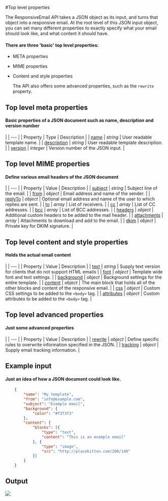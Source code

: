 #Top level properties

The ResponsiveEmail API takes a JSON object as its input, and turns that
object into a responsive email. At the root level of this JSON input object,
you can set many different properties to exactly specify what your
email should look like, and what content it should have.

#### There are three 'basic' top level properties:

* META properties
* MIME properties
* Content and style properties

    The API also offers some advanced properties, such as the `rewrite` property.

## Top level meta properties

#### Basic properties of a JSON document such as name, description and version number

 |
| --- |
| Property | Type | Description |
| [name](copernica-docs:ResponsiveEmail/json/property-name) | _string_ | User readable template name. |
| [description](copernica-docs:ResponsiveEmail/json/property-description) | _string_ | User readable template description. |
| [version](copernica-docs:ResponsiveEmail/json/property-version) | _integer_ | Version number of the JSON input. |

## Top level MIME properties

#### Define various email headers of the JSON document

 |
| --- |
| Property | Value | Description |
| [subject](copernica-docs:ResponsiveEmail/json/property-subject) | _string_ | Subject line of the email. |
| [from](copernica-docs:ResponsiveEmail/json/property-from) | _object_ | Email address and name of the sender. |
| [replyTo](copernica-docs:ResponsiveEmail/json/property-reply-to) | _object_ | Optional email address and name of the user to which replies are sent. |
| [to](copernica-docs:ResponsiveEmail/json/property-to) | _array_ | List of receivers. |
| [cc](copernica-docs:ResponsiveEmail/json/property-cc) | _array_ | List of CC addresses. |
| [bcc](copernica-docs:ResponsiveEmail/json/property-bcc) | _array_ | List of BCC addresses. |
| [headers](copernica-docs:ResponsiveEmail/json/property-headers) | _object_ | Additional custom headers to be added to the mail header. |
| [attachments](copernica-docs:ResponsiveEmail/json/property-attachments) | _array_ | Attachments to download and add to the email. |
| [dkim](copernica-docs:ResponsiveEmail/json/property-dkim) | _object_ | Private key for DKIM signature. |

## Top level content and style properties

#### Holds the actual email content

 |
| --- |
| Property | Value | Description |
| [text](copernica-docs:ResponsiveEmail/json/property-text) | _string_ | Supply text version for clients that do not support HTML emails |
| [font](copernica-docs:ResponsiveEmail/json/property-font) | _object_ | Template wide font and text settings. |
| [background](copernica-docs:ResponsiveEmail/json/property-background) | _object_ | Background settings for the entire template. |
| [content](copernica-docs:ResponsiveEmail/json/property-content) | _object_ | The main block that holds all of the other blocks and content of the responsive email. |
| [css](copernica-docs:ResponsiveEmail/json/property-css) | _object_ | Custom CSS settings to be added to the `<body>` tag. |
| [attributes](copernica-docs:ResponsiveEmail/json/property-attributes) | _object_ | Custom attributes to be added to the `<body>` tag. |

## Top level advanced properties

#### Just some advanced properties

 |
| --- |
| Property | Value | Description |
| [rewrite](copernica-docs:ResponsiveEmail/json/property-rewrite) | _object_ | Define specific rules to overwrite information specified in the JSON. |
| [tracking](copernica-docs:ResponsiveEmail/json/property-tracking) | _object_ | Supply email tracking information. |


## Example input

#### Just an idea of how a JSON document could look like.


````json
    {
        "name": "My template",
        "from": "info@example.com",
        "subject": "Example email",
        "background": {
            "color": "#f3f3f3"
        },
        "content": {
            "blocks": [{
                "type": "text",
                "content": "This is an example email"
            }, {
                "type": "image",
                "src": "http://placekitten.com/200/140"
            }]
        }
    }
````


## Output


![](copernica-docs:ResponsiveEmail/json/example-output.png)
